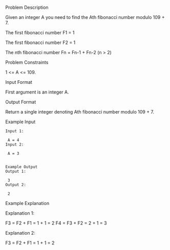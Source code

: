 Problem Description

Given an integer A you need to find the Ath fibonacci number modulo 109 + 7.

The first fibonacci number F1 = 1

The first fibonacci number F2 = 1

The nth fibonacci number Fn = Fn-1 + Fn-2 (n > 2)



Problem Constraints

1 <= A <= 109.



Input Format

First argument is an integer A.



Output Format

Return a single integer denoting Ath fibonacci number modulo 109 + 7.



Example Input
```
Input 1:

 A = 4
Input 2:

 A = 3


Example Output
Output 1:

 3
Output 2:

 2

```
Example Explanation

Explanation 1:

 F3 = F2 + F1 = 1 + 1 = 2
 F4 = F3 + F2 = 2 + 1 = 3
 
Explanation 2:

 F3 = F2 + F1 = 1 + 1 = 2
